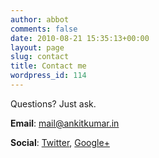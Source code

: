 ```yaml
---
author: abbot
comments: false
date: 2010-08-21 15:35:13+00:00
layout: page
slug: contact
title: Contact me
wordpress_id: 114
---
```


Questions? Just ask.

**Email**: mail@ankitkumar.in

**Social**: [Twitter](http://twitter.com/akravi), [Google+](https://plus.google.com/114472286699812846785)


